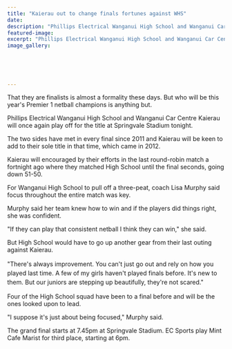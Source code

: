 ```yaml
---
title: "Kaierau out to change finals fortunes against WHS"
date: 
description: "Phillips Electrical Wanganui High School and Wanganui Car Centre Kaierau will once again play off for the title at Springvale Stadium tonight, Wanganui Chronicle article 10/8/15..."
featured-image: 
excerpt: "Phillips Electrical Wanganui High School and Wanganui Car Centre Kaierau will once again play off for the title at Springvale Stadium tonight Monday 10 August."
image_gallery:
    
    
    
    
    
---
```


<p>That they are finalists is almost a formality these days. But who will be this year's Premier 1 netball champions is anything but.</p>
<p>Phillips Electrical Wanganui High School and Wanganui Car Centre Kaierau will once again play off for the title at Springvale Stadium tonight.</p>
<p>The two sides have met in every final since 2011 and Kaierau will be keen to add to their sole title in that time, which came in 2012.</p>
<p>Kaierau will encouraged by their efforts in the last round-robin match a fortnight ago where they matched High School until the final seconds, going down 51-50.</p>
<p>For Wanganui High School to pull off a three-peat, coach Lisa Murphy said focus throughout the entire match was key.</p>
<p>Murphy said her team knew how to win and if the players did things right, she was confident.</p>
<p>"If they can play that consistent netball I think they can win," she said.</p>
<p>But High School would have to go up another gear from their last outing against Kaierau.</p>
<p>"There's always improvement.&nbsp;<span style="line-height: 1.5;">You can't just go out and rely on how you played last time. A few of my girls haven't played finals before. It's new to them. But our juniors are stepping up beautifully, they're not scared."</span></p>
<p>Four of the High School squad have been to a final before and will be the ones looked upon to lead.</p>
<p>"I suppose it's just about being focused," Murphy said.</p>
<p>The grand final starts at 7.45pm at Springvale Stadium. EC Sports play Mint Cafe Marist for third place, starting at 6pm.</p>

